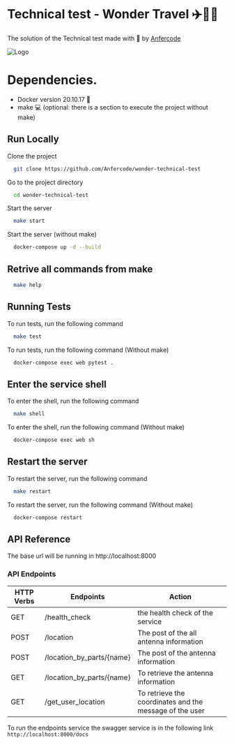 
# Technical test - Wonder Travel ✈️🌊🌴

The solution of the Technical test made with 💚 by [Anfercode
](https://github.com/Anfercode)


![Logo](https://wondertravel.co/wp-content/uploads/2021/11/logo-main.png)



# Dependencies.

- Docker version 20.10.17 :snake:
- make :computer: (optional: there is a section to execute the project without make)

## Run Locally

Clone the project

```bash
  git clone https://github.com/Anfercode/wonder-technical-test
```

Go to the project directory

```bash
  cd wonder-technical-test
```

Start the server

```bash
  make start
```

Start the server (without make)

```bash
  docker-compose up -d --build
```

## Retrive all commands from make

```bash
  make help
```

## Running Tests

To run tests, run the following command

```bash
  make test
```

To run tests, run the following command (Without make)

```bash
  docker-compose exec web pytest .
```

## Enter the service shell

To enter the shell, run the following command
```bash
  make shell
```

To enter the shell, run the following command (Without make)
```bash
  docker-compose exec web sh
```

## Restart the server
To restart the server, run the following command

```bash
  make restart
```

To restart the server, run the following command (Without make)

```bash
  docker-compose restart
```

## API Reference

The base url will be running in http://localhost:8000

### API Endpoints
| HTTP Verbs | Endpoints | Action |
| --- | --- | --- |
| GET | /health_check | the health check of the service|
| POST | /location | The post of the all antenna information |
| POST | /location_by_parts/{name} | The post of the antenna information |
| GET | /location_by_parts/{name} | To retrieve the antenna information |
| GET | /get_user_location | To retrieve the coordinates and the message of the user |

To run the endpoints service the swagger service is in the following link `http://localhost:8000/docs`

